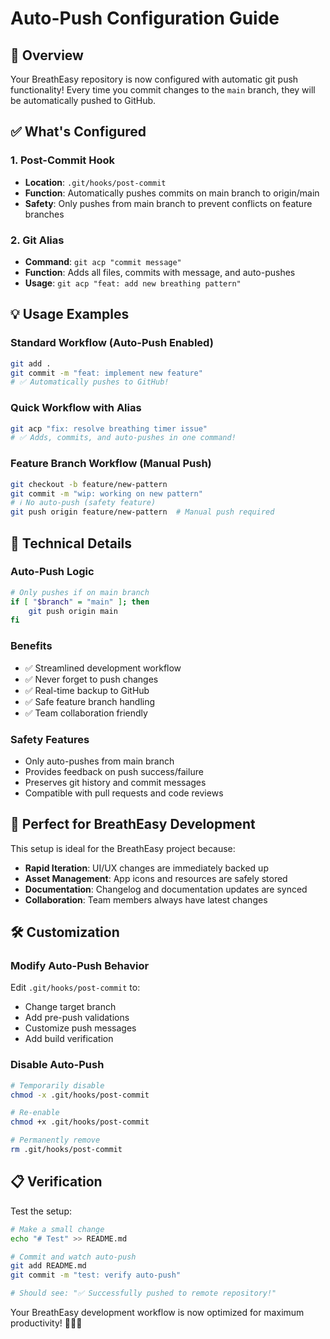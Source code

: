 # Auto-Push Configuration Guide

## 🚀 Overview
Your BreathEasy repository is now configured with automatic git push functionality! Every time you commit changes to the `main` branch, they will be automatically pushed to GitHub.

## ✅ What's Configured

### 1. Post-Commit Hook
- **Location**: `.git/hooks/post-commit`
- **Function**: Automatically pushes commits on main branch to origin/main
- **Safety**: Only pushes from main branch to prevent conflicts on feature branches

### 2. Git Alias
- **Command**: `git acp "commit message"`
- **Function**: Adds all files, commits with message, and auto-pushes
- **Usage**: `git acp "feat: add new breathing pattern"`

## 💡 Usage Examples

### Standard Workflow (Auto-Push Enabled)
```bash
git add .
git commit -m "feat: implement new feature"
# ✅ Automatically pushes to GitHub!
```

### Quick Workflow with Alias
```bash
git acp "fix: resolve breathing timer issue"
# ✅ Adds, commits, and auto-pushes in one command!
```

### Feature Branch Workflow (Manual Push)
```bash
git checkout -b feature/new-pattern
git commit -m "wip: working on new pattern"
# ℹ️ No auto-push (safety feature)
git push origin feature/new-pattern  # Manual push required
```

## 🔧 Technical Details

### Auto-Push Logic
```bash
# Only pushes if on main branch
if [ "$branch" = "main" ]; then
    git push origin main
fi
```

### Benefits
- ✅ Streamlined development workflow
- ✅ Never forget to push changes
- ✅ Real-time backup to GitHub
- ✅ Safe feature branch handling
- ✅ Team collaboration friendly

### Safety Features
- Only auto-pushes from main branch
- Provides feedback on push success/failure
- Preserves git history and commit messages
- Compatible with pull requests and code reviews

## 🎯 Perfect for BreathEasy Development

This setup is ideal for the BreathEasy project because:
- **Rapid Iteration**: UI/UX changes are immediately backed up
- **Asset Management**: App icons and resources are safely stored
- **Documentation**: Changelog and documentation updates are synced
- **Collaboration**: Team members always have latest changes

## 🛠️ Customization

### Modify Auto-Push Behavior
Edit `.git/hooks/post-commit` to:
- Change target branch
- Add pre-push validations
- Customize push messages
- Add build verification

### Disable Auto-Push
```bash
# Temporarily disable
chmod -x .git/hooks/post-commit

# Re-enable
chmod +x .git/hooks/post-commit

# Permanently remove
rm .git/hooks/post-commit
```

## 📋 Verification

Test the setup:
```bash
# Make a small change
echo "# Test" >> README.md

# Commit and watch auto-push
git add README.md
git commit -m "test: verify auto-push"

# Should see: "✅ Successfully pushed to remote repository!"
```

Your BreathEasy development workflow is now optimized for maximum productivity! 🧘‍♀️✨
